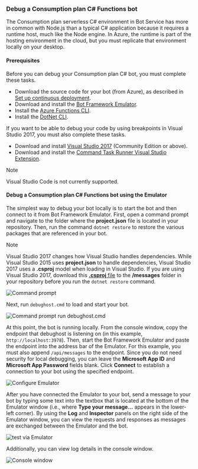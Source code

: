 ### <a id="debug-csharp-serverless"> Debug a Consumption plan C\# Functions bot

The Consumption plan serverless C\# environment in Bot Service has more in common with Node.js than a typical C\# application because it requires a runtime host, much like the Node engine. In Azure, the runtime is part of the hosting environment in the cloud, but you must replicate that environment locally on your desktop.

#### Prerequisites

Before you can debug your Consumption plan C# bot, you must complete these tasks.

- Download the source code for your bot (from Azure), as described in [Set up continuous deployment](../../bot-service-build-continuous-deployment.md).
- Download and install the [Bot Framework Emulator](https://github.com/Microsoft/BotFramework-Emulator/blob/master/README.md).
- Install the [Azure Functions CLI](https://www.npmjs.com/package/azure-functions-cli).
- Install the [DotNet CLI](https://github.com/dotnet/cli).

If you want to be able to debug your code by using breakpoints in Visual Studio 2017, you must also complete these tasks.

- Download and install [Visual Studio 2017](https://www.visualstudio.com/downloads/) (Community Edition or above).
- Download and install the [Command Task Runner Visual Studio Extension](https://visualstudiogallery.msdn.microsoft.com/e6bf6a3d-7411-4494-8a1e-28c1a8c4ce99).

> [!NOTE]
> Visual Studio Code is not currently supported.

#### Debug a Consumption plan C# Functions bot using the Emulator

The simplest way to debug your bot locally is to start the bot and then connect to it from Bot Framework Emulator.
First, open a command prompt and navigate to the folder where the **project.json** file is located in your repository. Then, run the command `dotnet restore` to restore the various packages that are referenced in your bot.

> [!NOTE]
> Visual Studio 2017 changes how Visual Studio handles dependencies.
> While Visual Studio 2015 uses **project.json** to handle dependencies,
> Visual Studio 2017 uses a **.csproj** model when loading in Visual Studio.
> If you are using Visual Studio 2017, download this [**.csproj** file](https://botframework.blob.core.windows.net/bf-v3/azure-bot-service/bf-dotnetpreview3-debug-csproj.zip)
> to the **/messages** folder in your repository before you run the `dotnet restore` command.

![Command prompt](~/media/bot-service-debug-bot/csharp-azureservice-debug-envconfig.png)

Next, run `debughost.cmd` to load and start your bot.

![Command prompt run debughost.cmd](~/media/bot-service-debug-bot/csharp-azureservice-debug-debughost.png)

At this point, the bot is running locally. From the console window, copy the endpoint that debughost is listening on (in this example, `http://localhost:3978`). Then, start the Bot Framework Emulator and paste the endpoint into the address bar of the Emulator. For this example, you must also append `/api/messages` to the endpoint. Since you do not need security for local debugging, you can leave the **Microsoft App ID** and **Microsoft App Password** fields blank. Click **Connect** to establish a connection to your bot using the specified endpoint.

![Configure Emulator](~/media/bot-service-debug-bot/mac-azureservice-emulator-config.png)

After you have connected the Emulator to your bot, send a message to your bot by typing some text into the textbox that is located at the bottom of the Emulator window (i.e., where **Type your message...** appears in the lower-left corner). By using the **Log** and **Inspector** panels on the right side of the Emulator window, you can view the requests and responses as messages are exchanged between the Emulator and the bot.

![test via Emulator](~/media/bot-service-debug-bot/mac-azureservice-debug-emulator.png)

Additionally, you can view log details in the console window.

![Console window](~/media/bot-service-debug-bot/csharp-azureservice-debug-debughostlogging.png)
